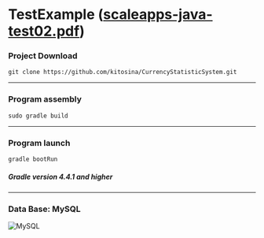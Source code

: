# TestExample ([scaleapps-java-test02.pdf](https://github.com/kitosina/CurrencyStatisticSystem/files/5294408/scaleapps-java-test02.pdf))
### Project Download
`git clone https://github.com/kitosina/CurrencyStatisticSystem.git`
***
### Program assembly
`sudo gradle build`
***
### Program launch
`gradle bootRun`
##### Gradle version 4.4.1 and higher
***
### Data Base: MySQL 
![MySQL](https://user-images.githubusercontent.com/51533399/90915202-53ccf100-e409-11ea-9384-011310ac1474.jpg)
